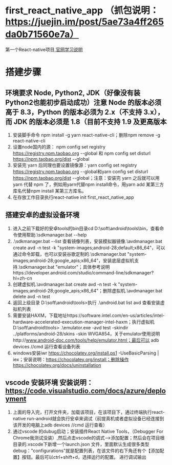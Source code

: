 # first_react_native_app （抓包说明：https://juejin.im/post/5ae73a4ff265da0b71560e7a）
  第一个React-native项目,[官网学习说明](https://reactnative.cn/docs/getting-started/)
# 搭建步骤
## 环境要求 Node, Python2, JDK（好像没有装Python2也能初步启动成功）注意 Node 的版本必须高于 8.3，Python 的版本必须为 2.x（不支持 3.x），而 JDK 的版本必须是 1.8（目前不支持 1.9 及更高版本
  1. 安装脚手命令 npm install -g yarn react-native-cli；删除npm remove -g react-native-cli
  2. 设置node国内的源： npm config set registry https://registry.npm.taobao.org --global 和 npm config set disturl https://npm.taobao.org/dist --global
  3. 安装完 yarn 后同理也要设置镜像源：yarn config set registry https://registry.npm.taobao.org --global和yarn config set disturl https://npm.taobao.org/dist --global；注意：安装完 yarn 之后就可以用 yarn 代替 npm 了，例如用yarn代替npm install命令，用yarn add 某第三方库名代替npm install 某第三方库名。
  4. 在存放工作目录执行react-native init first_react_native_app
## 搭建安卓的虚拟设备环境
  1. 进入之前下载好的安卓tools的bin目录cd D:\soft\android\tools\bin，查看命令使用帮助.\sdkmanager.bat  --help
  2. .\sdkmanager.bat  --list 查看镜像列表，安装模拟器镜像.\avdmanager.bat create avd -n test -k "system-images;android-28;default;x86_64"，可以通过命令卸载，也可以安装谷歌定制的.\sdkmanager.bat "system-images;android-28;google_apis;x86_64"，安装底层虚拟机支持.\sdkmanager.bat "emulator"；具体参考说明https://developer.android.com/studio/command-line/sdkmanager?hl=zh-cn
  3. 创建虚拟机.\avdmanager.bat create avd -n test -k "system-images;android-28;google_apis;x86_64"；删除虚拟机.\avdmanager.bat delete avd -n test
  4. 返回上级目录 D:\soft\android\tools>执行 .\android.bat list avd 查看安装虚拟机列表
  5. 需要安装HAXM，下载地址https://software.intel.com/en-us/articles/intel-hardware-accelerated-execution-manager-intel-haxm；执行虚拟机 D:\soft\android\tools> .\emulator.exe -avd test -skindir ../platforms/android-28/skins -skin WVGA854，关于emulator使用说明http://www.android-doc.com/tools/help/emulator.html；最后可以 adb devices  //cmd 运行查看设备列表
  6. windows安装iwr https://chocolatey.org/install.ps1 -UseBasicParsing | iex；安装说明：https://chocolatey.org/install；删除操作https://chocolatey.org/docs/uninstallation
## vscode 安装环境 安装说明：https://code.visualstudio.com/docs/azure/deployment
  1. 上面的导入完，打开文件夹，加载该项目，在该项目下，通过终端执行react-native run-android就会执行安卓来调试（前提真机或者虚拟设备已经连接到该开发的电脑上adb devices  //cmd 运行查看）
  2. 通过vscode 的dubug启动；安装插件React Native Tools，（Debugger For Chrome我测试没装）,然后点击vscode的调式-->添加配置；然后会在项目根目录的.vscode下新增一个launch.json 文件，里面默认生成很多类型debug："configurations"就是配置列表，在该文件的右下角还有个【添加配置】按钮。最后可以ctrl+shift+d，选择运行的配置。 进行调试输出